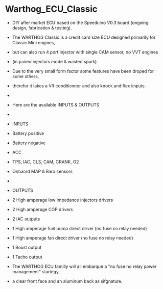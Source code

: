 # Warthog_ECU_Classic
  - DIY after market ECU based on the Speeduino V0.3 board (ongoing design, fabrication & testing).

  - The WARTHOG Classic is a credit card size ECU designed primarily for Classic Mini engines,
  - but can also run 4 port injector with single CAM sensor, no VVT engines
  - (in paired injectors mode & wasted spark).
  - Due to the very small form factor some features have been droped for some others,
  - therefor it lakes a VR conditionner and also knock and flex iinputs.
  -
  - Here are the available INPUTS & OUTPUTS
  -
  - INPUTS
  - Battery positive
  - Battery negative
  - ACC
  - TPS, IAC, CLS, CAM, CRANK, O2
  - Onbaord MAP & Baro sensors
  -
  - OUTPUTS
  - 2 High amperage low impedance injectors drivers
  - 2 High amperage COP drivers
  - 2 IAC outputs
  - 1 High amperage fuel pump direct driver (no fuse no relay needed)
  - 1 High amperage fan direct driver (no fuse no relay needed)
  - 1 Boost output
  - 1 Tacho output

  - The WARTHOG ECU familly will all embarque a "no fuse no relay power management" startegy,
  - a clear front face and an aluminum back as sifgnature.
